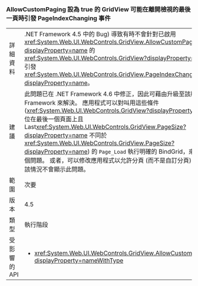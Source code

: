 ### <a name="gridviews-with-allowcustompaging-set-to-true-may-fire-the-pageindexchanging-event-when-leaving-the-final-page-of-the-view"></a>AllowCustomPaging 設為 true 的 GridView 可能在離開檢視的最後一頁時引發 PageIndexChanging 事件

|   |   |
|---|---|
|詳細資料|.NET Framework 4.5 中的 Bug) 導致有時不會針對已啟用 <xref:System.Web.UI.WebControls.GridView.AllowCustomPaging?displayProperty=name> 的 <xref:System.Web.UI.WebControls.GridView?displayProperty=name> 引發 <xref:System.Web.UI.WebControls.GridView.PageIndexChanging?displayProperty=name>。|
|建議|此問題已在 .NET Framework 4.6 中修正，因此可藉由升級至該版 .NET Framework 來解決。 應用程式可以對叫用這些條件 (<xref:System.Web.UI.WebControls.GridView?displayProperty=name> 位在最後一個頁面上且 Last<xref:System.Web.UI.WebControls.GridView.PageSize?displayProperty=name> 不同於 <xref:System.Web.UI.WebControls.GridView.PageSize?displayProperty=name>) 的 <code>Page_Load</code> 執行明確的 BindGrid，來解決這個問題。 或者，可以修改應用程式以允許分頁 (而不是自訂分頁)，因為該情況不會顯示此問題。|
|範圍|次要|
|版本|4.5|
|類型|執行階段|
|受影響的 API|<ul><li><xref:System.Web.UI.WebControls.GridView.AllowCustomPaging?displayProperty=nameWithType></li></ul>|

